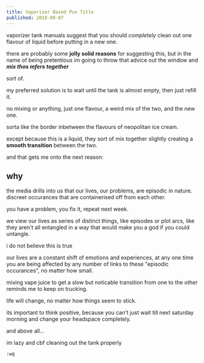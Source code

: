```yaml
---
title: Vaporizer Based Pun Title
published: 2018-09-07
---
```


vaporizer tank manuals suggest that you should *completely* clean out one flavour of liquid before putting in a new one.

there are probably some **jolly solid reasons** for suggesting this, but in the name of being pretentious im going to throw that advice out the window and ***mix thos mfers together***

sort of.

my preferred solution is to wait until the tank is almost empty, then just refill it.

no mixing or anything, just one flavour, a weird mix of the two, and the new one.

sorta like the border inbetween the flavours of neopolitan ice cream.

except because this is a liquid, they sort of mix together slightly creating a **smooth transition** between the two.

and that gets me onto the next reason:

## why

the media drills into us that our lives, our problems, are episodic in nature. discreet occurances that are containerised off from each other.

you have a problem, you fix it, repeat next week.

we view our lives as series of distinct things, like episodes or plot arcs, like they aren't all entangled in a way that would make you a god if you could untangle.

i do not believe this is true

our lives are a constant shift of emotions and experiences, at any one time you are being affected by any number of links to these "episodic occurances", no matter how small.

mixing vape juice to get a slow but noticable transition from one to the other reminds me to keep on trucking.

life will change, no matter how things seem to stick.

its important to think positive, because you can't just wait till next saturday morning and change your headspace completely.

and above all...

im lazy and cbf cleaning out the tank properly

`:wq`
